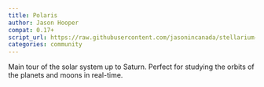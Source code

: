 ```yaml
---
title: Polaris
author: Jason Hooper
compat: 0.17+
script_url: https://raw.githubusercontent.com/jasonincanada/stellarium-scripts/master/polaris.ssc
categories: community
---
```

Main tour of the solar system up to Saturn. Perfect for studying the orbits of the planets and moons in real-time.